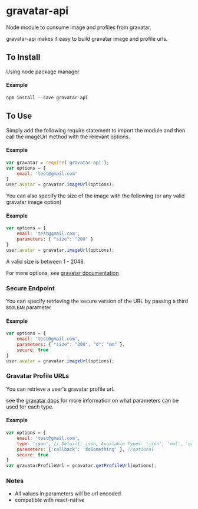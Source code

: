 gravatar-api
===============

Node module to consume image and profiles from gravatar.

gravatar-api makes it easy to build gravatar image and profile urls.


To Install
----------

Using node package manager

#### Example
```javascript
npm install --save gravatar-api
```

To Use
------

Simply add the following require statement to import the module and then call the imageUrl method with the relevant options.

#### Example
```javascript
var gravatar = require('gravatar-api');
var options = {
    email: 'test@gmail.com'
}
user.avatar = gravatar.imageUrl(options);
```


You can also specify the size of the image with the following (or any valid gravatar image option)

#### Example
```javascript
var options = {
    email: 'test@gmail.com',
    parameters: { "size": "200" }
}
user.avatar = gravatar.imageUrl(options);
```

A valid size is between 1 - 2048.

For more options, see [gravatar documentation](https://en.gravatar.com/site/implement/images/)

### Secure Endpoint

You can specify retrieving the secure version of the URL by passing a third `BOOLEAN` parameter 

#### Example
```javascript
var options = {
    email: 'test@gmail.com',
    parameters: { "size": "200", "d": "mm" },
    secure: true 
}
user.avatar = gravatar.imageUrl(options);
```

### Gravatar Profile URLs

You can retrieve a user's gravatar profile url.

see the [gravatar docs](https://en.gravatar.com/site/implement/profiles/) for more information on what parameters can be used
for each type.

#### Example
```javascript
var options = {
    email: 'test@gmail.com',
    type: 'json', // Defailt: json, Available Types: 'json', 'xml', 'qr', 'php', 'vcf'
    parameters: {'callback': 'doSomething' }, //optional
    secure: true
}
var gravatarProfileUrl = gravatar.getProfileUrl(options);
```

### Notes
- All values in parameters will be url encoded
- compatible with react-native